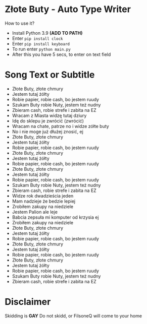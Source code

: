 # Złote Buty - Auto Type Writer

How to use it?
 - Install Python 3.9 **(ADD TO PATH)**
 - Enter ```pip install clock```
 - Enter ```pip install keyboard```
 - To run enter ```python main.py```
 - After this you have 5 secs, to enter on text field

# Song Text or Subtitle
- Złote Buty, złote chmury
- Jestem tutaj żółty
- Robie papier, robie cash, bo jestem ruudy
- Szukam Buty robie Nuty, jestem też nudny
- Zbieram cash, robie strefe i zabita na EZ
- Wracam z Miasta widzę tutaj dziury
- Idę do sklepu je zwrócić (zwrócić)
- Wracam na chate, patrze no i widze zółte buty
- No i nie moge już dłużej znosić, ej
- Złote Buty, złote chmury
- Jestem tutaj żółty
- Robie papier, robie cash, bo jestem ruudy
- Złote Buty, złote chmury
- Jestem tutaj żółty
- Robie papier, robie cash, bo jestem ruudy
- Złote Buty, złote chmury
- Jestem tutaj żółty
- Robie papier, robie cash, bo jestem ruudy
- Szukam Buty robie Nuty, jestem też nudny
- Zbieram cash, robie strefe i zabita na EZ
- Widze rok dwadzieścia jeden
- Mam nadzieje że bedzie lepiej
- Zrobiłem zakupy na niedziele
- Jestem Palion ale leje
- Babcia zepsuła mi komputer od krzysia ej
- Zrobiłem zakupy na niedziele
- Złote Buty, złote chmury
- Jestem tutaj żółty
- Robie papier, robie cash, bo jestem ruudy
- Złote Buty, złote chmury
- Jestem tutaj żółty
- Robie papier, robie cash, bo jestem ruudy
- Złote Buty, złote chmury
- Jestem tutaj żółty
- Robie papier, robie cash, bo jestem ruudy
- Szukam Buty robie Nuty, jestem też nudny
- Zbieram cash, robie strefe i zabita na EZ


# Disclaimer
Skidding is **GAY**
Do not skidd, or FilsoneQ will come to your home
